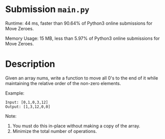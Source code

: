 # Submission `main.py`
Runtime: 44 ms, faster than 90.64% of Python3 online submissions for Move Zeroes.

Memory Usage: 15 MB, less than 5.97% of Python3 online submissions for Move Zeroes.

# Description
Given an array nums, write a function to move all 0's to the end of it while maintaining the relative order of the non-zero elements.

Example:
```
Input: [0,1,0,3,12]
Output: [1,3,12,0,0]
```

Note:
1. You must do this in-place without making a copy of the array.
2. Minimize the total number of operations.
